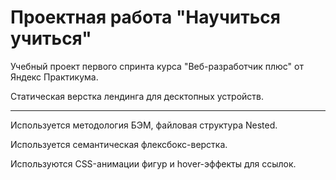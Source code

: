 # Проектная работа "Научиться учиться"

Учебный проект первого спринта курса "Веб-разработчик плюс" от Яндекс Практикума.

Статическая верстка лендинга для десктопных устройств.
- - -
Используется методология БЭМ, файловая структура Nested.

Используется семантическая флексбокс-верстка.

Используются CSS-анимации фигур и hover-эффекты для ссылок.
